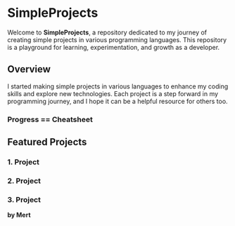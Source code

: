 # SimpleProjects

Welcome to **SimpleProjects**, a repository dedicated to my journey of creating simple projects in various programming languages. This repository is a playground for learning, experimentation, and growth as a developer.

## Overview

I started making simple projects in various languages to enhance my coding skills and explore new technologies. Each project is a step forward in my programming journey, and I hope it can be a helpful resource for others too.

### Progress == Cheatsheet


## Featured Projects

### 1. Project

### 2. Project

### 3. Project


**by Mert**
